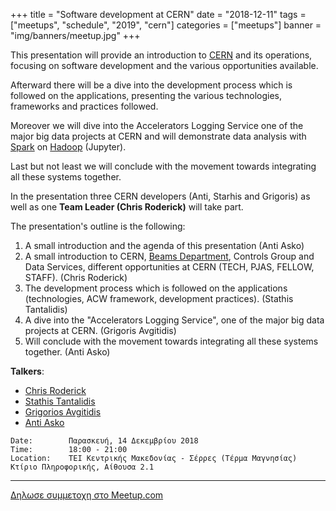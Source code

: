 +++
title = "Software development at CERN"
date = "2018-12-11"
tags = ["meetups", "schedule", "2019", "cern"]
categories = ["meetups"]
banner = "img/banners/meetup.jpg"
+++

This presentation will provide an introduction to [CERN](https://home.cern)
and its operations, focusing on software development and the various
opportunities available.

Afterward there will be a dive into the development process which is followed
on the applications, presenting the various technologies, frameworks and
practices followed.

Moreover we will dive into the Accelerators Logging Service one of the major
big data projects at CERN and will demonstrate data analysis with
[Spark](https://spark.apache.org) on [Hadoop](https://hadoop.apache.org/) (Jupyter).

Last but not least we will conclude with the movement towards integrating
all these systems together.

In the presentation three CERN developers (Anti, Starhis and Grigoris) as well
as one **Team Leader (Chris Roderick)** will take part.

The presentation's outline is the following:

1. A small introduction and the agenda of this presentation (Anti Asko)
2. A small introduction to CERN, [Beams Department](https://beams.web.cern.ch), Controls Group and Data Services, different opportunities at CERN (TECH, PJAS, FELLOW, STAFF). (Chris Roderick)
3. The development process which is followed on the applications (technologies, ACW framework, development practices). (Stathis Tantalidis)
4. A dive into the "Accelerators Logging Service", one of the major big data projects at CERN. (Grigoris Avgitidis)
5. Will conclude with the movement towards integrating all these systems together. (Anti Asko)

**Talkers**:

- [Chris Roderick](https://www.linkedin.com/in/chris-roderick-050869156)
- [Stathis Tantalidis](https://www.linkedin.com/in/stantalid)
- [Grigorios Avgitidis](https://www.linkedin.com/in/grigorios-avgitidis)
- [Anti Asko](https://www.linkedin.com/in/antiasko)

```
Date:        Παρασκευή, 14 Δεκεμβρίου 2018
Time:        18:00 - 21:00
Location:    ΤΕΙ Κεντρικής Μακεδονίας - Σέρρες (Τέρμα Μαγνησίας) Κτίριο Πληροφορικής, Αίθουσα 2.1
```
---

<a href="https://www.meetup.com/Serrai-Software-Development-Meetup/events/255589847" class="btn btn-danger btn-large">Δηλωσε συμμετοχη στο Meetup.com</a>
